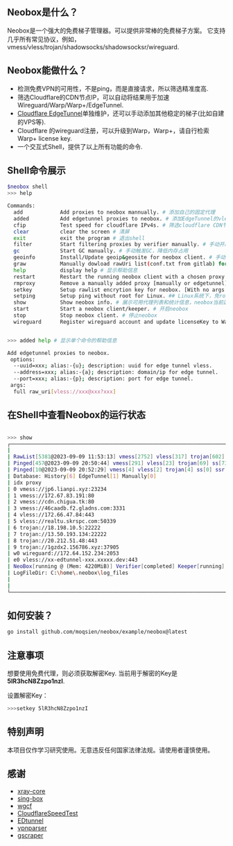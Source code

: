## Neobox是什么？

Neobox是一个强大的免费梯子管理器。可以提供非常棒的免费梯子方案。
它支持几乎所有常见协议，例如，vmess/vless/trojan/shadowsocks/shadowsocksr/wireguard.

## Neobox能做什么？

- 检测免费VPN的可用性，不是ping，而是直接请求，所以筛选精准度高.
- 筛选Cloudflare的CDN节点IP，可以自动将结果用于加速Wireguard/Warp/Warp+/EdgeTunnel.
- [Cloudflare EdgeTunnel](https://github.com/3Kmfi6HP/EDtunnel)单独维护，还可以手动添加其他稳定的梯子(比如自建的VPS等).
- Cloudflare 的wireguard注册，可以升级到Warp，Warp+，请自行检索Warp+ license key.
- 一个交互式Shell，提供了以上所有功能的命令.

## Shell命令展示

```bash
$neobox shell
>>> help

Commands:
  add            Add proxies to neobox mannually. # 添加自己的固定代理 
  added          Add edgetunnel proxies to neobox. # 添加EdgeTunnel的vless代理
  cfip           Test speed for cloudflare IPv4s. # 筛选cloudflare CDN节点
  clear          clear the screen # 清屏
  exit           exit the program # 退出shell
  filter         Start filtering proxies by verifier manually. # 手动开启免费IP筛选
  gc             Start GC manually. # 手动触发GC，降低内存占用
  geoinfo        Install/Update geoip&geosite for neobox client. # 手动下载/更新geoip和geosite信息
  graw           Manually dowload rawUri list(conf.txt from gitlab) for neobox client. # 手动触发原始的免费代理列表下载
  help           display help # 显示帮助信息
  restart        Restart the running neobox client with a chosen proxy. [restart proxy_index] # 使用指定序号的代理重启
  rmproxy        Remove a manually added proxy [manually or edgetunnel]. # 删除指定的手动添加IP，格式rmproxy address:port
  setkey         Setup rawlist encrytion key for neobox. [With no args will set key to default value] # 必须！！！设置key，用于解密原始列表
  setping        Setup ping without root for Linux. ## Linux系统下，免root权限的ping设置
  show           Show neobox info. # 展示可用代理列表和统计信息，neobox当前运行状态等等
  start          Start a neobox client/keeper. # 开启neobox
  stop           Stop neobox client. # 停止neobox
  wireguard      Register wireguard account and update licenseKey to Warp+ [if a licenseKey is specified]. # 注册wireguard，如果指定了warp+的license key，则升级到warp+账户，配合cloudflare节点筛选，可以加速github、google等的访问


>>> added help # 显示单个命令的帮助信息

Add edgetunnel proxies to neobox.
 options:
  --uuid=xxx; alias:-{u}; description: uuid for edge tunnel vless.
  --address=xxx; alias:-{a}; description: domain/ip for edge tunnel.
  --port=xxx; alias:-{p}; description: port for edge tunnel.
 args:
  full raw_uri[vless://xxx@xxx?xxx]
```

## 在Shell中查看Neobox的运行状态

```bash

>>> show
┌─────────────────────────────────────────────────────────────────────────────────────────────────────┐
|                                                                                                     |
| RawList[5381@2023-09-09 11:53:13] vmess[2752] vless[317] trojan[602] ss[1638] ssr[72]               |
| Pinged[457@2023-09-09 20:50:44] vmess[291] vless[23] trojan[69] ss[73] ssr[1]                       |
| Pinged[10@2023-09-09 20:52:29] vmess[4] vless[2] trojan[4] ss[0] ssr[0]                             |
| Database: History[6] EdgeTunnel[1] Manually[0]                                                      |
| idx proxy                                                                   location rtt(ms) source |
| 0 vmess://jp6.lianpi.xyz:23234                                             USA  1278 verified       |
| 1 vmess://172.67.83.191:80                                                 USA  2022 verified       |
| 2 vmess://cdn.chigua.tk:80                                                 CHN  2193 verified       |
| 3 vmess://46caadb.f2.gladns.com:3331                                       USA  1519 verified       |
| 4 vless://172.66.47.84:443                                                 USA  1589 verified       |
| 5 vless://realtu.skrspc.com:50339                                          JPN  1374 verified       |
| 6 trojan://18.198.10.5:22222                                               DEU  1875 verified       |
| 7 trojan://13.50.193.134:22222                                             USA  1403 verified       |
| 8 trojan://20.212.51.48:443                                                USA  2043 verified       |
| 9 trojan://1gzdx2.156786.xyz:37905                                         JPN  2456 verified       |
| w0 wireguard://172.64.152.234:2053                                         USA  175  wireguard      |
| e0 vless://xx-edtunnel-xxx.xxxxx.dev:443                                   USA  250  edtunnel       |
| NeoBox[running @ (Mem: 4220MiB)] Verifier[completed] Keeper[running]                                |
| LogFileDir: C:\home\.neobox\log_files                                                               |
|                                                                                                     |
|                                                                                                     |
└─────────────────────────────────────────────────────────────────────────────────────────────────────┘
```

## 如何安装？

```bash
go install github.com/moqsien/neobox/example/neobox@latest
```

## 注意事项
想要使用免费代理，则必须获取解密Key. 当前用于解密的Key是 **5lR3hcN8Zzpo1nzI**.

设置解密Key：
```bash
>>>setkey 5lR3hcN8Zzpo1nzI

```

## 特别声明
本项目仅作学习研究使用。无意违反任何国家法律法规。请使用者谨慎使用。

## 感谢
- [xray-core](https://github.com/XTLS/Xray-core)
- [sing-box](https://github.com/SagerNet/sing-box)
- [wgcf](https://github.com/ViRb3/wgcf)
- [CloudflareSpeedTest](https://github.com/XIU2/CloudflareSpeedTest)
- [EDtunnel](https://github.com/3Kmfi6HP/EDtunnel)
- [vpnparser](https://github.com/moqsien/vpnparser)
- [gscraper](https://github.com/moqsien/gscraper)
